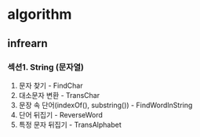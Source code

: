 # algorithm

## infrearn

### 섹션1. String (문자열)

1. 문자 찾기 - FindChar
2. 대소문자 변환 - TransChar
3. 문장 속 단어(indexOf(), substring()) - FindWordInString
4. 단어 뒤집기 - ReverseWord
5. 특정 문자 뒤집기 - TransAlphabet
